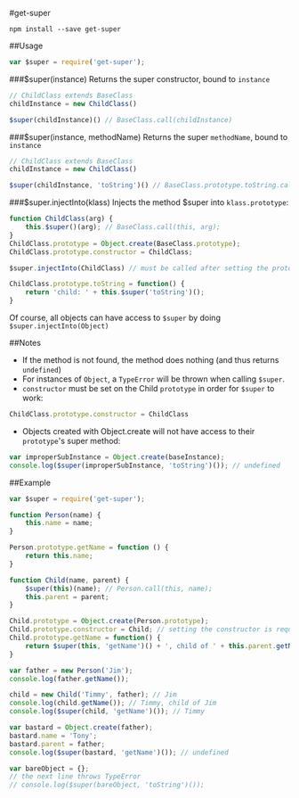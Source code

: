 #get-super

`npm install --save get-super`

##Usage

```js
var $super = require('get-super');
```
###$super(instance)
Returns the super constructor, bound to `instance`

```js
// ChildClass extends BaseClass
childInstance = new ChildClass()

$super(childInstance)() // BaseClass.call(childInstance)
```

###$super(instance, methodName)
Returns the super `methodName`, bound to `instance`

```js
// ChildClass extends BaseClass
childInstance = new ChildClass()

$super(childInstance, 'toString')() // BaseClass.prototype.toString.call(childInstance)
```

###$super.injectInto(klass)
Injects the method $super into `klass.prototype`:
```js
function ChildClass(arg) {
	this.$super()(arg); // BaseClass.call(this, arg);
}
ChildClass.prototype = Object.create(BaseClass.prototype);
ChildClass.prototype.constructor = ChildClass;

$super.injectInto(ChildClass) // must be called after setting the prototype of ChildClass

ChildClass.prototype.toString = function() {
	return 'child: ' + this.$super('toString')();
}
```

Of course, all objects can have access to `$super` by doing `$super.injectInto(Object)`

##Notes
* If the method is not found, the method does nothing (and thus returns `undefined`)
* For instances of `Object`, a `TypeError` will be thrown when calling `$super`. 
* `constructor` must be set on the Child `prototype` in order for `$super` to work:
```js
ChildClass.prototype.constructor = ChildClass
```
* Objects created with Object.create will not have access to their `prototype`'s super method:
```js
var improperSubInstance = Object.create(baseInstance);
console.log($super(improperSubInstance, 'toString')()); // undefined
```

##Example
```js
var $super = require('get-super');

function Person(name) {
	this.name = name;
}

Person.prototype.getName = function () {
	return this.name;
}

function Child(name, parent) {
	$super(this)(name); // Person.call(this, name);
	this.parent = parent;
}

Child.prototype = Object.create(Person.prototype);
Child.prototype.constructor = Child; // setting the constructor is required
Child.prototype.getName = function() {
	return $super(this, 'getName')() + ', child of ' + this.parent.getName();
}

var father = new Person('Jim');
console.log(father.getName());

child = new Child('Timmy', father);	// Jim
console.log(child.getName()); // Timmy, child of Jim
console.log($super(child, 'getName')()); // Timmy

var bastard = Object.create(father);
bastard.name = 'Tony';
bastard.parent = father;
console.log($super(bastard, 'getName')()); // undefined

var bareObject = {};
// the next line throws TypeError
// console.log($super(bareObject, 'toString')()); 
```
